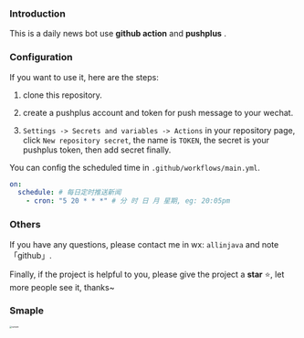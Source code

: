 ### Introduction

This is a daily news bot use **github action** and **pushplus** .

### Configuration

If you want to use it, here are the steps:

1. clone this repository.

2. create a pushplus account and token for push message to your wechat.
3. `Settings -> Secrets and variables -> Actions` in your repository page, click `New repository secret`, the name is `TOKEN`, the secret is your pushplus token, then add secret finally.

You can config the scheduled time in `.github/workflows/main.yml`.

```yml
on:
  schedule: # 每日定时推送新闻
    - cron: "5 20 * * *" # 分 时 日 月 星期, eg: 20:05pm
```

### Others

If you have any questions, please contact me in wx: `allinjava` and note 「github」.

Finally, if the project is helpful to you, please give the project a **star** ⭐, let more people see it, thanks~

### Smaple

<img src="https://cdn.acwing.com/media/article/image/2023/07/01/52520_db1493ef17-sample.jpg" alt="sample" style="zoom: 25%;" />
